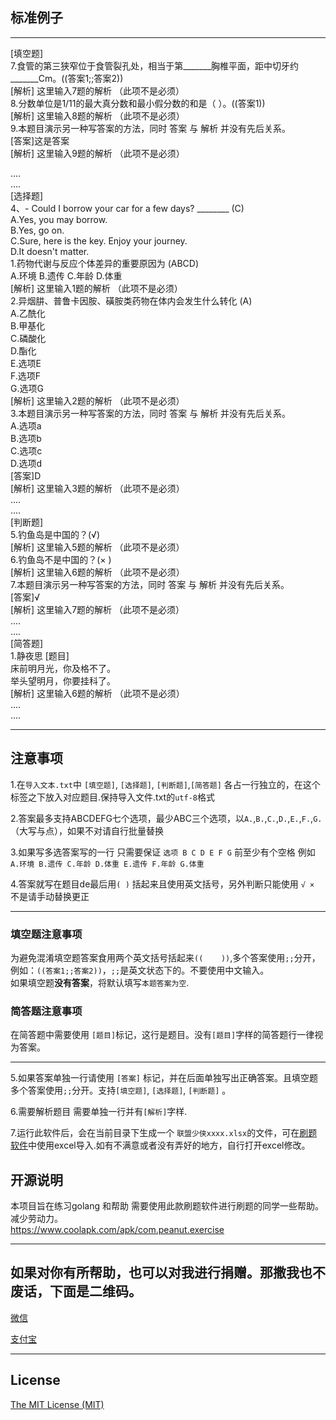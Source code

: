 ## 标准例子
---

[填空题]    
7.食管的第三狭窄位于食管裂孔处，相当于第_______胸椎平面，距中切牙约_______Cm。((答案1;;答案2))  
[解析] 这里输入7题的解析 （此项不是必须）   
8.分数单位是1/11的最大真分数和最小假分数的和是（    ）。((答案1))   
[解析] 这里输入8题的解析 （此项不是必须）     
9.本题目演示另一种写答案的方法，同时 答案 与 解析 并没有先后关系。    
[答案]这是答案    
[解析] 这里输入9题的解析 （此项不是必须）    

....    
....    
[选择题]    
4、- Could I borrow your car for a few days?  ________  (C)    
A.Yes, you may borrow.    
B.Yes, go on.    
C.Sure, here is the key. Enjoy your journey.    
D.It doesn't matter.    
1.药物代谢与反应个体差异的重要原因为 (ABCD)    
A.环境 B.遗传 C.年龄 D.体重     
[解析] 这里输入1题的解析 （此项不是必须）       
2.异烟肼、普鲁卡因胺、磺胺类药物在体内会发生什么转化 (A)    
A.乙酰化     
B.甲基化     
C.磷酸化    
D.酯化      
E.选项E    
F.选项F    
G.选项G    
[解析] 这里输入2题的解析 （此项不是必须）  
3.本题目演示另一种写答案的方法，同时 答案 与 解析 并没有先后关系。    
A.选项a    
B.选项b    
C.选项c    
D.选项d    
[答案]D    
[解析] 这里输入3题的解析 （此项不是必须）     
....    
....    
[判断题]      
5.钓鱼岛是中国的？(√)      
[解析] 这里输入5题的解析 （此项不是必须）     
6.钓鱼岛不是中国的？(× )       
[解析] 这里输入6题的解析 （此项不是必须）     
7.本题目演示另一种写答案的方法，同时 答案 与 解析 并没有先后关系。    
[答案]√    
[解析] 这里输入7题的解析 （此项不是必须）     
....     
....        
[简答题]     
1.静夜思          [题目]     
床前明月光，你及格不了。      
举头望明月，你要挂科了。     
[解析] 这里输入6题的解析 （此项不是必须）     
....     
....     

---

## 注意事项 
1.在`导入文本.txt`中 `[填空题]`,   `[选择题]`,  `[判断题]`,`[简答题]`  各占一行独立的，在这个标签之下放入对应题目.保持导入文件.txt的`utf-8`格式     

2.答案最多支持ABCDEFG七个选项，最少ABC三个选项，以`A.`,`B.`,`C.`,`D.`,`E.`,`F.`,`G.`（大写与点），如果不对请自行批量替换      

3.如果写多选答案写的一行 只需要保证 `选项 B C D E F G` 前至少有个空格 例如 `A.环境 B.遗传 C.年龄 D.体重 E.遗传 F.年龄 G.体重 `       

4.答案就写在题目de最后用`( )` 括起来且使用英文括号，另外判断只能使用 `√ × `不是请手动替换更正     
   
---
### 填空题注意事项    
为避免混淆填空题答案食用两个英文括号括起来`((    ))`,多个答案使用`;;`分开，例如：`((答案1;;答案2))`，`;;`是英文状态下的。不要使用中文输入。        
如果填空题**没有答案**，将默认填写`本题答案为空`.    

###  简答题注意事项    
在简答题中需要使用 `[题目]`标记，这行是题目。没有`[题目]`字样的简答题行一律视为答案。    

---
5.如果答案单独一行请使用  `[答案]`  标记，并在后面单独写出正确答案。且填空题多个答案使用`;;`分开。支持`[填空题]`,   `[选择题]`,  `[判断题]` 。    

6.需要解析题目 需要单独一行并有`[解析]`字样.

7.运行此软件后，会在当前目录下生成一个 `联盟少侠xxxx.xlsx`的文件，可在[刷题软件](https://www.coolapk.com/apk/com.peanut.exercise)中使用excel导入.如有不满意或者没有弄好的地方，自行打开excel修改。    
## 开源说明

本项目旨在练习golang 和帮助 需要使用此款刷题软件进行刷题的同学一些帮助。减少劳动力。    
https://www.coolapk.com/apk/com.peanut.exercise    

---
## 如果对你有所帮助，也可以对我进行捐赠。那撒我也不废话，下面是二维码。
[微信](https://gitee.com/shaoxia1991/Blog/raw/master/me/%E5%BE%AE%E4%BF%A1%E6%94%B6%E6%AC%BE.png)  

[支付宝](https://gitee.com/shaoxia1991/Blog/raw/master/me/%E6%94%AF%E4%BB%98%E5%AE%9D%E6%94%B6%E6%AC%BE.jpg)  

---

## License

[The MIT License (MIT)](https://raw.githubusercontent.com/user1121114685/google_to_wechat/master/LICENSE)

